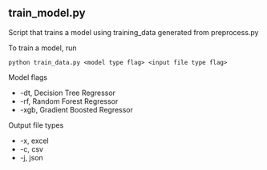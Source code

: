 
## train_model.py

Script that trains a model using training_data generated from preprocess.py

To train a model, run

```
python train_data.py <model type flag> <input file type flag>
```

Model flags
- -dt, Decision Tree Regressor
- -rf, Random Forest Regressor
- -xgb, Gradient Boosted Regressor

Output file types
- -x, excel
- -c, csv
- -j, json

